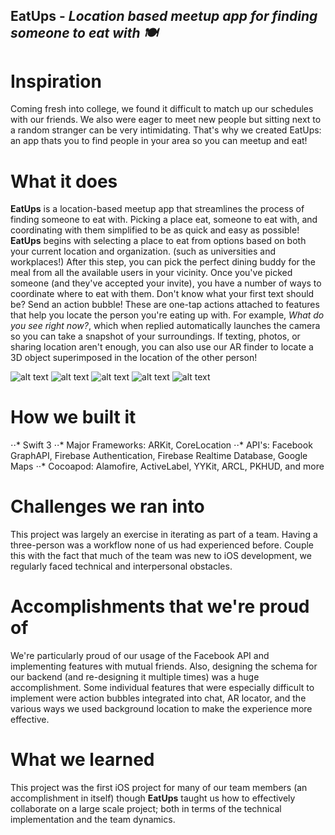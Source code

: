 ## EatUps - _Location based meetup app for finding someone to eat with 🍽_

# Inspiration
Coming fresh into college, we found it difficult to match up our schedules with our friends. We also were eager to meet new people but sitting next to a random stranger can be very intimidating. That's why we created EatUps: an app thats you to find people in your area so you can meetup and eat!

# What it does
**EatUps** is a location-based meetup app that streamlines the process of finding someone to eat with. Picking a place eat, someone to eat with, and coordinating with them simplified to be as quick and easy as possible! **EatUps** begins with selecting a place to eat from options based on both your current location and organization. (such as universities and workplaces!) After this step, you can pick the perfect dining buddy for the meal from all the available users in your vicinity. Once you've picked someone (and they've accepted your invite), you have a number of ways to coordinate where to eat with them. Don't know what your first text should be? Send an action bubble! These are one-tap actions attached to features that help you locate the person you're eating up with. For example, *What do you see right now?*, which when replied automatically launches the camera so you can take a snapshot of your surroundings. If texting, photos, or sharing location aren't enough, you can also use our AR finder to locate a 3D object superimposed in the location of the other person! 

![alt text](https://github.com/abreuboom/EatUps/blob/master/Screens/Choose%20EatUpee%402x.png "Choose Place to Eat")
![alt text](https://github.com/abreuboom/EatUps/blob/master/Screens/Selected%20EatUpee.png "Choosing an EatUpee")
![alt text](https://github.com/abreuboom/EatUps/blob/master/Screens/Received%20Invite.png "EatUp Invite")
![alt text](https://github.com/abreuboom/EatUps/blob/master/Screens/Waiting.png "Waiting for EatUpee")
![alt text](https://raw.githubusercontent.com/abreuboom/EatUps/master/Screens/Chat.png "Chat with Action Bubbles")

# How we built it
⋅⋅* Swift 3
⋅⋅* Major Frameworks: ARKit, CoreLocation
⋅⋅* API's: Facebook GraphAPI, Firebase Authentication, Firebase Realtime Database, Google Maps
⋅⋅* Cocoapod: Alamofire, ActiveLabel, YYKit, ARCL, PKHUD, and more

# Challenges we ran into
This project was largely an exercise in iterating as part of a team. Having a three-person was a workflow none of us had experienced before. Couple this with the fact that much of the team was new to iOS development, we regularly faced technical and interpersonal obstacles.

# Accomplishments that we're proud of
We're particularly proud of our usage of the Facebook API and implementing features with mutual friends. Also, designing the schema for our backend (and re-designing it multiple times) was a huge accomplishment. Some individual features that were especially difficult to implement were action bubbles integrated into chat, AR locator, and the various ways we used background location to make the experience more effective.

# What we learned
This project was the first iOS project for many of our team members (an accomplishment in itself) though **EatUps** taught us how to effectively collaborate on a large scale project; both in terms of the technical implementation and the team dynamics.
